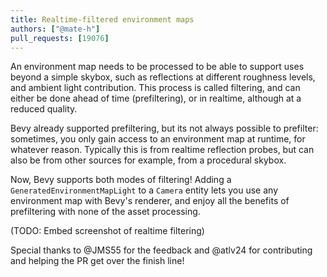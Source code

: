 ```yaml
---
title: Realtime-filtered environment maps
authors: ["@mate-h"]
pull_requests: [19076]
---
```


An environment map needs to be processed to be able to support uses beyond a simple skybox,
such as reflections at different roughness levels, and ambient light contribution.
This process is called filtering, and can either be done ahead of time (prefiltering), or
in realtime, although at a reduced quality.

Bevy already supported prefiltering, but its not always possible to prefilter: sometimes,
you only gain access to an environment map at runtime, for whatever reason.
Typically this is from realtime reflection probes, but can also be from other sources
for example, from a procedural skybox.

Now, Bevy supports both modes of filtering!
Adding a `GeneratedEnvironmentMapLight` to a `Camera` entity lets you use any environment map
with Bevy's renderer, and enjoy all the benefits of prefiltering with none of the asset processing.

(TODO: Embed screenshot of realtime filtering)

Special thanks to @JMS55 for the feedback and @atlv24 for contributing and helping the PR get over the finish line!
